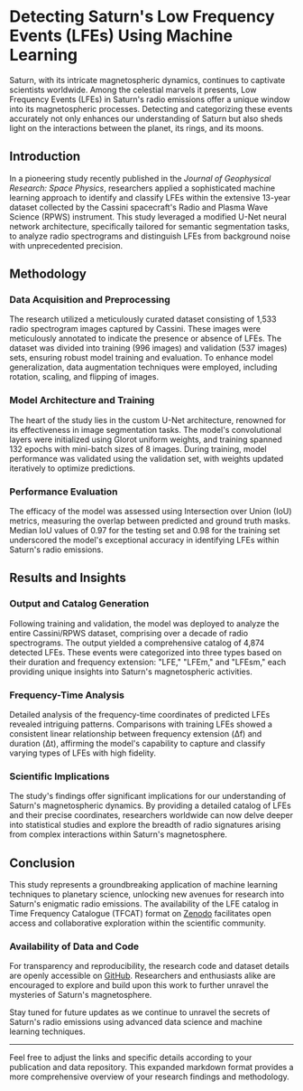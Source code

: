 # Detecting Saturn's Low Frequency Events (LFEs) Using Machine Learning

Saturn, with its intricate magnetospheric dynamics, continues to captivate scientists worldwide. Among the celestial marvels it presents, Low Frequency Events (LFEs) in Saturn's radio emissions offer a unique window into its magnetospheric processes. Detecting and categorizing these events accurately not only enhances our understanding of Saturn but also sheds light on the interactions between the planet, its rings, and its moons.

## Introduction

In a pioneering study recently published in the *Journal of Geophysical Research: Space Physics*, researchers applied a sophisticated machine learning approach to identify and classify LFEs within the extensive 13-year dataset collected by the Cassini spacecraft's Radio and Plasma Wave Science (RPWS) instrument. This study leveraged a modified U-Net neural network architecture, specifically tailored for semantic segmentation tasks, to analyze radio spectrograms and distinguish LFEs from background noise with unprecedented precision.

## Methodology

### Data Acquisition and Preprocessing

The research utilized a meticulously curated dataset consisting of 1,533 radio spectrogram images captured by Cassini. These images were meticulously annotated to indicate the presence or absence of LFEs. The dataset was divided into training (996 images) and validation (537 images) sets, ensuring robust model training and evaluation. To enhance model generalization, data augmentation techniques were employed, including rotation, scaling, and flipping of images.

### Model Architecture and Training

The heart of the study lies in the custom U-Net architecture, renowned for its effectiveness in image segmentation tasks. The model's convolutional layers were initialized using Glorot uniform weights, and training spanned 132 epochs with mini-batch sizes of 8 images. During training, model performance was validated using the validation set, with weights updated iteratively to optimize predictions.

### Performance Evaluation

The efficacy of the model was assessed using Intersection over Union (IoU) metrics, measuring the overlap between predicted and ground truth masks. Median IoU values of 0.97 for the testing set and 0.98 for the training set underscored the model's exceptional accuracy in identifying LFEs within Saturn's radio emissions.

## Results and Insights

### Output and Catalog Generation

Following training and validation, the model was deployed to analyze the entire Cassini/RPWS dataset, comprising over a decade of radio spectrograms. The output yielded a comprehensive catalog of 4,874 detected LFEs. These events were categorized into three types based on their duration and frequency extension: "LFE," "LFEm," and "LFEsm," each providing unique insights into Saturn's magnetospheric activities.

### Frequency-Time Analysis

Detailed analysis of the frequency-time coordinates of predicted LFEs revealed intriguing patterns. Comparisons with training LFEs showed a consistent linear relationship between frequency extension (Δf) and duration (Δt), affirming the model's capability to capture and classify varying types of LFEs with high fidelity.

### Scientific Implications

The study's findings offer significant implications for our understanding of Saturn's magnetospheric dynamics. By providing a detailed catalog of LFEs and their precise coordinates, researchers worldwide can now delve deeper into statistical studies and explore the breadth of radio signatures arising from complex interactions within Saturn's magnetosphere.

## Conclusion

This study represents a groundbreaking application of machine learning techniques to planetary science, unlocking new avenues for research into Saturn's enigmatic radio emissions. The availability of the LFE catalog in Time Frequency Catalogue (TFCAT) format on [Zenodo](https://zenodo.org/record/8314868) facilitates open access and collaborative exploration within the scientific community.

### Availability of Data and Code

For transparency and reproducibility, the research code and dataset details are openly accessible on [GitHub](https://github.com/elodwyer1/Unet_Application_to_Saturn_Kilometric_Radiation). Researchers and enthusiasts alike are encouraged to explore and build upon this work to further unravel the mysteries of Saturn's magnetosphere.

Stay tuned for future updates as we continue to unravel the secrets of Saturn's radio emissions using advanced data science and machine learning techniques.

---

Feel free to adjust the links and specific details according to your publication and data repository. This expanded markdown format provides a more comprehensive overview of your research findings and methodology.
